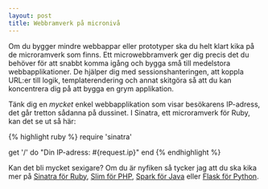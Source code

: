 ```yaml
---
layout: post
title: Webbramverk på micronivå
---
```


Om du bygger mindre webbappar eller prototyper ska du helt klart kika på
de microramverk som finns. Ett microwebbramverk ger dig precis det
du behöver för att snabbt komma igång och bygga små till medelstora
webbapplikationer. De hjälper dig med sessionshanteringen, att koppla URL:er till logik,  templaterendering och annat skitgöra så att du kan koncentrera dig på att bygga en grym applikation.

Tänk dig en *mycket* enkel webbapplikation som visar besökarens IP-adress, det går
tretton sådanna på dussinet. I Sinatra, ett microramverk för
Ruby, kan det se ut så här:

{% highlight ruby %}
require 'sinatra'

get '/' do
  "Din IP-adress: #{request.ip}"
end
{% endhighlight %}

Kan det bli mycket sexigare? Om du är nyfiken så tycker jag att du ska kika mer på [Sinatra för Ruby](http://www.sinatrarb.com), [Slim för PHP](http://www.slimframework.com), [Spark för Java](http://www.sparkjava.com) eller [Flask för Python](http://flask.pocoo.org).
